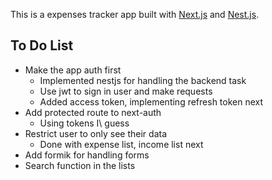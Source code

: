 This is a expenses tracker app built with [Next.js](https://nextjs.org/) and [Nest.js](https://nestjs.com/).

## To Do List

- Make the app auth first
  - Implemented nestjs for handling the backend task
  - Use jwt to sign in user and make requests
  - Added access token, implementing refresh token next
- Add protected route to next-auth
  - Using tokens I\ guess
- Restrict user to only see their data
  - Done with expense list, income list next
- Add formik for handling forms
- Search function in the lists

